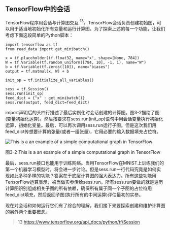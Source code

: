 ## TensorFlow中的会话
TensorFlow程序用会话与计算图交互 $^{13}$。TensorFlow会话负责创建初始图，可以用于适当地初始化所有变量和运行计算图。为了探索上述的每一个功能，让我们考虑下面这段简单的Python脚本：

```
import tensorflow as tf
from read_data import get_minibatch()

x = tf.placeholder(tf.float32, name="x", shape=[None, 784])
W = tf.Variable(tf.random_uniform([784, 10], -1, 1), name="W")
b = tf.Variable(tf.zeros([10]), name="biases")
output = tf.matmul(x, W) + b

init_op = tf.initialize_all_variables()

sess = tf.Session()
sess.run(init_op)
feed_dict = {"x" : get_minibatch()}
sess.run(output, feed_dict=feed_dict)
```

import声明后的头四行描述了最后实例化时会话创建的计算图。图3-2描绘了图(变量初始化运算)。然后按要求在sess.run(init_op)语句中用会话变量执行初始化运算，初始化变量。最后，可以再次调用sess.run运行子图。但是这次我们用feed_dict传想要计算的张量(或者一组张量)，它用必要的输入数据填充占位符。

![This is a an example of a simple computational graph in TensorFlow](https://github.com/lucasbyAI/Fundamental_of_Deep_Learning_ZH/blob/master/images_folder/Fig3-2.png?raw=true)

图3-2 This is a an example of a simple computational graph in TensorFlow

最后，sess.run接口也能用于训练网络。当用TensorFlow在MNIST上训练我们的第一个机器学习模型时，将会进一步讨论。但是sess.run一行代码究竟是如何实现如此多种多样的功能？答案在于底层计算图的强大表达力。所有这些功能用TensorFlow运算表示，被当做实参传给sess.run。所有sess.run要做的就是遍历计算图识别组成相关子图的所有依赖，确保所有属于同一个子图的占位符用feed_dict填充，然后返回子图(执行所有的中间运算)评估最初的实参。

现在对会话和如何运行它们有了综合的理解，我们接下来要探索创建和维护计算图的另外两个重要概念。

> 13 https://www.tensorflow.org/api_docs/python/tf/Session

